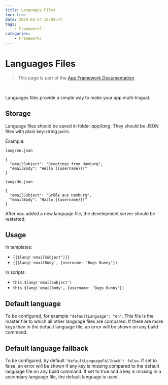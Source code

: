 ```yaml
---
title: Languages Files
toc: true
date: 2020-03-27 19:04:47
tags:
	- Framework7
categories:
	- Framework7
---
```


# Languages Files

> This page is part of the [App Framework Documentation](../DOCUMENTATION.md)

<br />

Languages files provide a simple way to make your app multi-lingual.

## Storage

Language files should be saved in folder *app/lang*. They should be JSON files with plain key:string pairs.

Example:

`lang/en.json`
```
{
  "emailSubject": "Greetings from Hamburg",
  "emailBody": "Hello {{username}}!"
}
```

`lang/de.json`
```
{
  "emailSubject": "Grüße aus Hamburg",
  "emailBody": "Hallo {{username}}!"
}
```

After you added a new language file, the development server should be restarted.

## Usage

In templates:
- `{{$lang('emailSubject')}}`
- `{{$lang('emailBody', {username: 'Bugs Bunny'})`

In scripts:
- `this.$lang('emailSubject')`
- `this.$lang('emailBody', {username: 'Bugs Bunny'})`

## Default language

To be configured, for example `"defaultLanguage": "en"`. This file is the master file to which all other language files are compared. If there are more keys than in the default language file, an error will be shown on any build command.

## Default language fallback

To be configured, by default `"defaultLanguageFallback": false`. If set to false, an error will be shown if any key is missing compared to the default language file on any build command. If set to true and a key is missing in a secondary language file, the default language is used.
